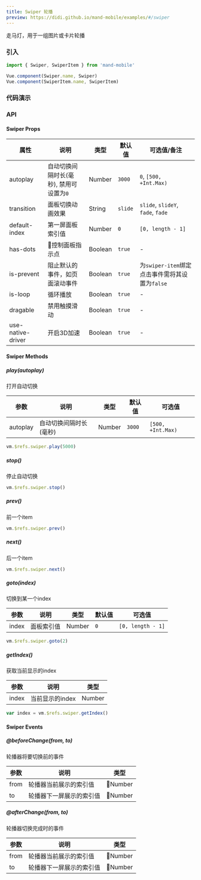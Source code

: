 ```yaml
---
title: Swiper 轮播
preview: https://didi.github.io/mand-mobile/examples/#/swiper
---
```


走马灯，用于一组图片或卡片轮播

### 引入

```javascript
import { Swiper, SwiperItem } from 'mand-mobile'

Vue.component(Swiper.name, Swiper)
Vue.component(SwiperItem.name, SwiperItem)
```

### 代码演示
<!-- DEMO -->

### API

#### Swiper Props

|属性|说明|类型|默认值|可选值/备注|
|---|---|---|---|---|
|autoplay|自动切换间隔时长(毫秒), 禁用可设置为`0`|Number|`3000`|`0`, `[500, +Int.Max)`|
|transition|面板切换动画效果|String|`slide`|`slide`, `slideY`, `fade`, `fade`|
|default-index|第一屏面板索引值|Number|`0`|`[0, length - 1]`|
|has-dots|控制面板指示点|Boolean|`true`|-|
|is-prevent|阻止默认的事件，如页面滚动事件|Boolean|`true`|为`swiper-item`绑定点击事件需将其设置为`false`|
|is-loop|循环播放|Boolean|`true`|-|
|dragable|禁用触摸滑动|Boolean|`true`|-|
|use-native-driver|开启3D加速|Boolean|`true`|-|

#### Swiper Methods

##### play(autoplay)
打开自动切换

|参数|说明|类型|默认值|可选值|
|---|---|---|---|---|
|autoplay|自动切换间隔时长(毫秒)|Number|`3000`|`[500, +Int.Max)`|

```js
vm.$refs.swiper.play(5000)
```

##### stop()
停止自动切换

```js
vm.$refs.swiper.stop()
```

##### prev()
前一个item

```js
vm.$refs.swiper.prev()
```

##### next()
后一个item

```js
vm.$refs.swiper.next()
```

##### goto(index)
切换到某一个index

|参数|说明|类型|默认值|可选值|
|---|---|---|---|---|
|index|面板索引值|Number|`0`|`[0, length - 1]`|
```js
vm.$refs.swiper.goto(2)
```

##### getIndex()
获取当前显示的index

|参数|说明|类型|
|---|---|---|
|index|当前显示的index|Number|

```js
var index = vm.$refs.swiper.getIndex()
```

#### Swiper Events
##### @beforeChange(from, to)
轮播器将要切换前的事件

|参数 | 说明 | 类型 |
|----|-----|------|
| from     | 轮播器当前展示的索引值 | Number          |
| to     | 轮播器下一屏展示的索引值 | Number          |

##### @afterChange(from, to)
轮播器切换完成时的事件

|参数 | 说明 | 类型 |
|----|-----|------|
| from     | 轮播器当前展示的索引值 | Number          |
| to     | 轮播器下一屏展示的索引值 | Number          |
